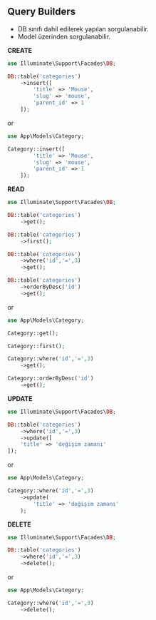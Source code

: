 ## Query Builders

- DB sınıfı dahil edilerek yapılan sorgulanabilir.
- Model üzerinden sorgulanabilir.

**CREATE**

```php
use Illuminate\Support\Facades\DB;

DB::table('categories')
    ->insert([
        'title' => 'Mouse',
        'slug' => 'mouse',
        'parent_id' => 1
    ]);
```

or

```php
use App\Models\Category;

Category::insert([
        'title' => 'Mouse',
        'slug' => 'mouse',
        'parent_id' => 1
    ]);
```

**READ**

```php
use Illuminate\Support\Facades\DB;

DB::table('categories')
    ->get();

DB::table('categories')
    ->first();

DB::table('categories')
    ->where('id','=',3)
    ->get();

DB::table('categories')
    ->orderByDesc('id')
    ->get();
```

or

```php
use App\Models\Category;

Category::get();

Category::first();

Category::where('id','=',3)
    ->get();

Category::orderByDesc('id')
    ->get();
```

**UPDATE**

```php
use Illuminate\Support\Facades\DB;

DB::table('categories')
    ->where('id','=',3)
    ->update([
    'title' => 'değişim zamanı'
]);
```

or

```php
use App\Models\Category;

Category::where('id','=',3)
    ->update(
        'title' => 'değişim zamanı'
    );
```

**DELETE**

```php
use Illuminate\Support\Facades\DB;

DB::table('categories')
    ->where('id','=',3)
    ->delete();
```

or

```php
use App\Models\Category;

Category::where('id','=',3)
    ->delete();
```
